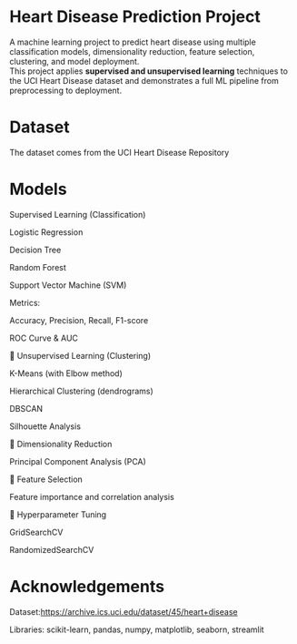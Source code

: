 #  Heart Disease Prediction Project  

A machine learning project to predict heart disease using multiple classification models, dimensionality reduction, feature selection, clustering, and model deployment.  
This project applies **supervised and unsupervised learning** techniques to the UCI Heart Disease dataset and demonstrates a full ML pipeline from preprocessing to deployment.

# Dataset
The dataset comes from the UCI Heart Disease Repository

# Models
Supervised Learning (Classification)

Logistic Regression

Decision Tree

Random Forest

Support Vector Machine (SVM)

Metrics:

Accuracy, Precision, Recall, F1-score

ROC Curve & AUC

🔹 Unsupervised Learning (Clustering)

K-Means (with Elbow method)

Hierarchical Clustering (dendrograms)

DBSCAN

Silhouette Analysis

🔹 Dimensionality Reduction

Principal Component Analysis (PCA)

🔹 Feature Selection

Feature importance and correlation analysis

🔹 Hyperparameter Tuning

GridSearchCV

RandomizedSearchCV
 # Acknowledgements
 Dataset:https://archive.ics.uci.edu/dataset/45/heart+disease

Libraries: scikit-learn, pandas, numpy, matplotlib, seaborn, streamlit
